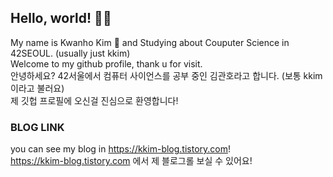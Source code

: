 ## Hello, world! 🖐🏻
My name is Kwanho Kim 🎹 and Studying about Couputer Science in 42SEOUL. (usually just kkim)  
Welcome to my github profile, thank u for visit.  
안녕하세요? 42서울에서 컴퓨터 사이언스를 공부 중인 김관호라고 합니다. (보통 kkim이라고 불러요)  
제 깃헙 프로필에 오신걸 진심으로 환영합니다!  

### BLOG LINK
you can see my blog in https://kkim-blog.tistory.com!  
https://kkim-blog.tistory.com 에서 제 블로그롤 보실 수 있어요!
